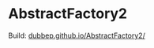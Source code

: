 # AbstractFactory2
 
Build: [dubbep.github.io/AbstractFactory2/](https://dubbep.github.io/AbstractFactory2/)
